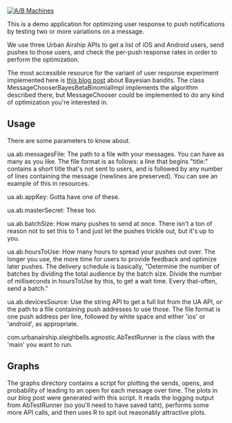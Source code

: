 [![A/B Machines](http://c10566323.r23.cf2.rackcdn.com/03-28-20_derek-e-miller-and-alexis-krauss_original.jpg)](http://www.youtube.com/watch?v=DViGaee5oEs)

This is a demo application for optimizing user response to push notifications by testing two or more variations on a message. 

We use three Urban Airship APIs to get a list of iOS and Android users, send pushes to those users, and check the per-push response rates in order to perform the optimization. 

The most accessible resource for the variant of user response experiment implemented here is [this blog post](http://tdunning.blogspot.com/2012/02/bayesian-bandits.html) about Bayesian bandits. The class MessageChooserBayesBetaBinomialImpl implements the algorithm described there, but MessageChooser could be implemented to do any kind of optimization you're interested in. 

Usage
-----
There are some parameters to know about. 

ua.ab.messagesFile: The path to a file with your messages. You can have as many as you like. The file format is as follows: a line that begins "title:" contains a short title that's not sent to users, and is followed by any number of lines containing the message (newlines are preserved). You can see an example of this in resources. 

ua.ab.appKey: Gotta have one of these. 

ua.ab.masterSecret: These too. 

ua.ab.batchSize: How many pushes to send at once. There isn't a ton of reason not to set this to 1 and just let the pushes trickle out, but it's up to you. 

ua.ab.hoursToUse: How many hours to spread your pushes out over. The longer you use, the more time for users to provide feedback and optimize later pushes. The delivery schedule is basically, "Determine the number of batches by dividing the total audience by the batch size. Divide the number of milliseconds in hoursToUse by this, to get a wait time. Every that-often, send a batch." 

ua.ab.devicesSource: Use the string API to get a full list from the UA API, or the path to a file containing push addresses to use those. The file format is one push address per line, followed by white space and either 'ios' or 'android', as appropriate. 

com.urbanairship.sleighbells.agnostic.AbTestRunner is the class with the 'main' you want to run. 

Graphs
------
The graphs directory contains a script for plotting the sends, opens, and probability of leading to an open for each message over time. 
The plots in our blog post were generated with this script. 
It reads the logging output from AbTestRunner (so you'll need to have saved taht), performs some more API calls, and then uses R to spit out reasonably attractive plots. 
